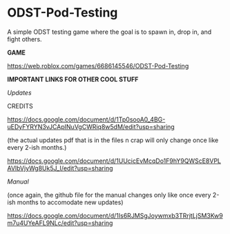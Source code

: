 # ODST-Pod-Testing
A simple ODST testing game where the goal is to spawn in, drop in, and fight others.

**GAME**

https://web.roblox.com/games/6686145546/ODST-Pod-Testing

**IMPORTANT LINKS FOR OTHER COOL STUFF**

*Updates*

CREDITS

https://docs.google.com/document/d/1Tp0sooA0_4BG-uEDyFYRYN3vJCApINuVgCWRiq8w5dM/edit?usp=sharing

(the actual updates pdf that is in the files n crap will only change once like every 2-ish months.)

https://docs.google.com/document/d/1UUcicEvMcqDo1F9hY9QWScE8VPLAVlbVjyWg8Uk5J_I/edit?usp=sharing

*Manual*

(once again, the github file for the manual changes only like once every 2-ish months to accomodate new updates)

https://docs.google.com/document/d/1Is6RJMSgJoywmxb3TRrjtLjSM3Kw9m7u4UYeAFL9NLc/edit?usp=sharing

